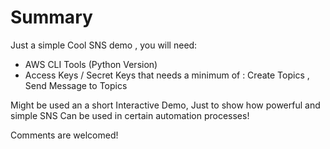 Summary
=======
Just a simple Cool SNS demo , you will need:

 * AWS CLI Tools (Python Version)
 * Access Keys / Secret Keys that needs a minimum of :  Create Topics , Send Message to Topics

Might be used an a short Interactive Demo, Just to show how powerful and simple SNS Can be used in certain automation processes!

Comments are welcomed!
